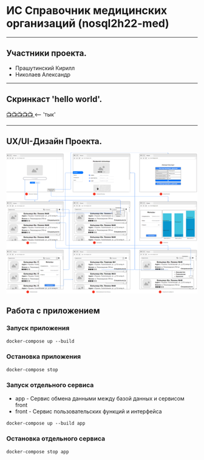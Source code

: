 # ИС Справочник медицинских организаций (nosql2h22-med)
___
## Участники проекта.
+ Прашутинский Кирилл
+ Николаев Александр
___
## Скринкаст 'hello world'.
[📺📺📺📺📺 ](https://disk.yandex.ru/i/qXLKR7x_izH3jQ) <-- 'тык'
___
## UX/UI-Дизайн Проекта.
![UX/UI-Дизайн](Ui+Ux.png)

## Работа с приложением

### Запуск приложения
```
docker-compose up --build
```

### Остановка приложения
```
docker-compose stop
```

### Запуск отдельного сервиса
- app - Сервис обмена данными между базой данных и сервисом front
- front - Сервис пользовательских функций и интерфейса  
```
docker-compose up --build app
```

### Остановка отдельного сервиса
```
docker-compose stop app
```